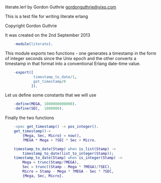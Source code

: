 
literate.lerl by Gordon Guthrie <gordonguthrie@vixo.com>

This is a test file for writing literate erlang

Copyright Gordon Guthrie

It was created on the 2nd September 2013

```erlang
    -module(literate).
```

This module exports two functions  - one generates a timestamp in the form of integer seconds since the Unix epoch and the other converts a timestamp in that format into a conventional Erlang date-time value.

```erlang
    -export([
             timestamp_to_date/1,
             get_timestamp/0
            ]).
```

Let us define some constants that we will use

```erlang
    -define(MEGA, 1000000000000).
    -define(SEC,  1000000).
```


Finally the two functions

```erlang
    -spec get_timestamp() -> pos_integer().
    get_timestamp()->
        {Mega, Sec, Micro} = now(),
        ?MEGA * Mega + ?SEC * Sec + Micro.

    timestamp_to_date(Stamp) when is_list(Stamp) ->
        timestamp_to_date(list_to_integer(Stamp));
    timestamp_to_date(Stamp) when is_integer(Stamp) ->
        Mega = trunc(Stamp/?MEGA),
        Sec = trunc((Stamp - Mega * ?MEGA)/?SEC),
        Micro = Stamp - Mega * ?MEGA - Sec * ?SEC,
        {Mega, Sec, Micro}.

